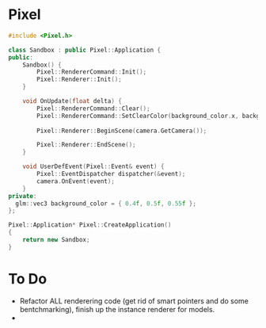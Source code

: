 # Pixel

```c++
#include <Pixel.h>

class Sandbox : public Pixel::Application {
public:
	Sandbox() {
		Pixel::RendererCommand::Init();
		Pixel::Renderer::Init();
	}

	void OnUpdate(float delta) {
		Pixel::RendererCommand::Clear();
		Pixel::RendererCommand::SetClearColor(background_color.x, background_color.y, background_color.z, 1.0f);
    
		Pixel::Renderer::BeginScene(camera.GetCamera());

		Pixel::Renderer::EndScene();
	}

	void UserDefEvent(Pixel::Event& event) {
		Pixel::EventDispatcher dispatcher(&event);
		camera.OnEvent(event);
	}
private:
  glm::vec3 background_color = { 0.4f, 0.5f, 0.55f };
};

Pixel::Application* Pixel::CreateApplication()
{
	return new Sandbox;
}

```

<h1>To Do</h1>

<ul>
	<li>Refactor ALL renderering code (get rid of smart pointers and do some bentchmarking), finish up the instance renderer for models.<li>
